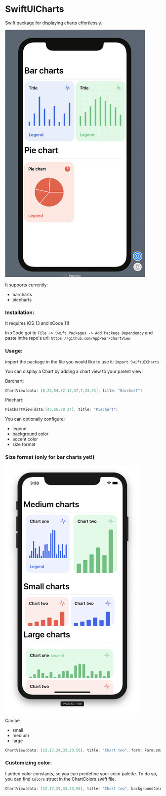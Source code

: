 # SwiftUICharts

Swift package for displaying charts effortlessly.

![SwiftUI Charts](./chartview.gif "SwiftUI Charts")

It supports currently:
* barcharts
* piecharts

### Installation:

It requires iOS 13 and xCode 11!

In xCode got to `File -> Swift Packages -> Add Package Dependency` and paste inthe repo's url: `https://github.com/AppPear/ChartView`

### Usage:

import the package in the file you would like to use it: `import SwiftUICharts`

You can display a Chart by adding a chart view to your parent view: 

Barchart:
```swift
ChartView(data: [8,23,54,32,12,37,7,23,43], title: "Barchart")
```

Piechart:
```swift
PieChartView(data:[43,56,78,34], title: "Piechart")
```

You can optionally configure:
* legend
* background color
* accent color
* size format

### Size format (only for bar charts yet!)

![Chart forms](./chartforms.png "Chart forms")

Can be 
* small
* medium
* large

```swift
ChartView(data: [12,17,24,33,23,56], title: "Chart two", form: Form.small)
```

### Customizing color: 
I added color constants, so you can predefine your color palette. To do so, you can find `Colors` struct in the ChartColors swift file.

```swift
ChartView(data: [12,17,24,33,23,56], title: "Chart two", backgroundColor:Colors.color3 , accentColor:Colors.color3Accent)
```


